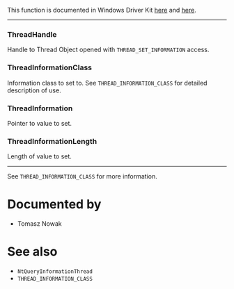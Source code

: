 This function is documented in Windows Driver Kit [here](https://learn.microsoft.com/en-us/windows-hardware/drivers/ddi/ntddk/nf-ntddk-zwsetinformationthread) and [here](https://learn.microsoft.com/en-us/windows-hardware/drivers/ddi/ntifs/nf-ntifs-ntsetinformationthread).

---

### ThreadHandle

Handle to Thread Object opened with `THREAD_SET_INFORMATION` access.

### ThreadInformationClass

Information class to set to. See `THREAD_INFORMATION_CLASS` for detailed description of use.

### ThreadInformation

Pointer to value to set.

### ThreadInformationLength

Length of value to set.

---

See `THREAD_INFORMATION_CLASS` for more information.

# Documented by

* Tomasz Nowak

# See also

* `NtQueryInformationThread`
* `THREAD_INFORMATION_CLASS`

